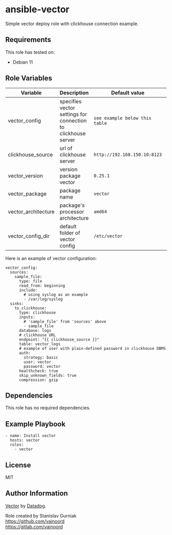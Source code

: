 ansible-vector
=========

Simple vector deploy role with clickhouse connection example.

Requirements
------------

This role has tested on:

- Debian 11

Role Variables
--------------

| Variable | Description | Default value | Location |
|------|------------|---|---|
|vector_config|specifies vector settings for connection to clickhouse server|`see example below this table`|[defaults folder](defaults/main.yml)|
|clickhouse_source|url of clickhouse server|`http://192.168.150.10:8123`|[defaults folder](defaults/main.yml)|
|vector_version|version package vector|`0.25.1`|[vars folder](vars/main.yml)|
|vector_package|package name|`vector`|[vars folder](vars/main.yml)|
|vector_architecture|package's processor architecture|`amd64`|[vars folder](vars/main.yml)|
|vector_config_dir|default folder of vector config|`/etc/vector`|[vars folder](vars/main.yml)|

Here is an example of vector configuration:

    vector_config:
      sources:
        sample_file:
          type: file
          read_from: beginning
          include:
            # using syslog as an example
            - /var/log/syslog
      sinks:
        to_clickhouse:
          type: clickhouse
          inputs:
            # 'sample_file' from 'sources' above
            - sample_file
          database: logs
          # clickhouse URL
          endpoint: "{{ clickhouse_source }}"
          table: vector_logs
          # example of user with plain-defined password in clickhouse DBMS
          auth:
            strategy: basic
            user: vector
            password: vector
          healthcheck: true
          skip_unknown_fields: true
          compression: gzip

Dependencies
------------

This role has no required dependencies.

Example Playbook
----------------

    - name: Install vector
      hosts: vector
      roles:
        - vector

License
-------

MIT

Author Information
------------------

[Vector](https://vector.dev/docs/) by [Datadog](https://www.datadoghq.com/).

Role created by Stanislav Gurniak\
<https://github.com/vainoord>\
<https://gitlab.com/vainoord>
